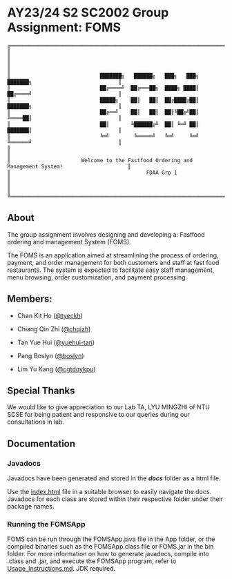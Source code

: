 # AY23/24 S2 SC2002 Group Assignment: FOMS

```
╔═══════════════════════════════════════════════════════════════════════════════════════════════════╗
║                                                                                                   ║
║                                                                                                   ║
║                             ███████╗   ██████╗   ███╗   ███╗  ███████╗                            ║
║                             ██╔════╝  ██╔═══██╗  ████╗ ████║  ██╔════╝                            ║
║                             █████╗    ██║   ██║  ██╔████╔██║  ███████╗                            ║
║                             ██╔══╝    ██║   ██║  ██║╚██╔╝██║  ╚════██║                            ║
║                             ██║       ╚██████╔╝  ██║ ╚═╝ ██║  ███████║                            ║
║                             ╚═╝        ╚═════╝   ╚═╝     ╚═╝  ╚══════╝                            ║
║                                                                                                   ║
║                       Welcome to the Fastfood Ordering and Management System!                     ║
║                                            FDAA Grp 1                                             ║
║                                                                                                   ║
╚═══════════════════════════════════════════════════════════════════════════════════════════════════╝
```

## About
The group assignment involves designing and developing a: Fastfood ordering and management System (FOMS).

The FOMS is an application aimed at streamlining the process of ordering, payment, and order management for both customers and staff at fast food restaurants. The system is expected to facilitate easy staff management, menu browsing, order customization, and payment processing.

## Members:
- Chan Kit Ho ([@tyeckh](https://github.com/tyeckh))

- Chiang Qin Zhi ([@chqizh](https://github.com/chqizh))

- Tan Yue Hui ([@yuehui-tan](https://github.com/yuehui-tan))

- Pang Boslyn ([@boslyn](https://github.com/boslyn))

- Lim Yu Kang ([@cgtdqykpu](https://github.com/cgtdqykpu))

## Special Thanks
We would like to give appreciation to our Lab TA, LYU MINGZHI of NTU SCSE for being patient and responsive to our queries during our consultations in lab.

## Documentation
### Javadocs
Javadocs have been generated and stored in the <b><i>docs</i></b> folder as a html file. 

Use the [index.html](docs/index.html) file in a suitable browser to easily navigate the docs. Javadocs for each class are stored within their respective folder under their package names. 

### Running the FOMSApp
FOMS can be run through the FOMSApp.java file in the App folder, or the compiled binaries such as the FOMSApp.class file or FOMS.jar in the bin folder.
For more information on how to generate javadocs, compile into .class and .jar, and execute the FOMSApp program, refer to [Usage_Instructions.md](Usage_Instructions.md). JDK required.
